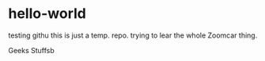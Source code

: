 # hello-world
testing githu
this is just a temp. repo.
trying to lear the whole Zoomcar thing.

Geeks Stuffsb
